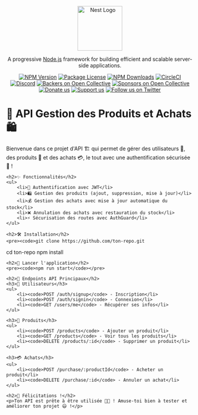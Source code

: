 <p align="center">
  <a href="http://nestjs.com/" target="blank"><img src="https://nestjs.com/img/logo-small.svg" width="120" alt="Nest Logo" /></a>
</p>

[circleci-image]: https://img.shields.io/circleci/build/github/nestjs/nest/master?token=abc123def456
[circleci-url]: https://circleci.com/gh/nestjs/nest

  <p align="center">A progressive <a href="http://nodejs.org" target="_blank">Node.js</a> framework for building efficient and scalable server-side applications.</p>
    <p align="center">
<a href="https://www.npmjs.com/~nestjscore" target="_blank"><img src="https://img.shields.io/npm/v/@nestjs/core.svg" alt="NPM Version" /></a>
<a href="https://www.npmjs.com/~nestjscore" target="_blank"><img src="https://img.shields.io/npm/l/@nestjs/core.svg" alt="Package License" /></a>
<a href="https://www.npmjs.com/~nestjscore" target="_blank"><img src="https://img.shields.io/npm/dm/@nestjs/common.svg" alt="NPM Downloads" /></a>
<a href="https://circleci.com/gh/nestjs/nest" target="_blank"><img src="https://img.shields.io/circleci/build/github/nestjs/nest/master" alt="CircleCI" /></a>
<a href="https://discord.gg/G7Qnnhy" target="_blank"><img src="https://img.shields.io/badge/discord-online-brightgreen.svg" alt="Discord"/></a>
<a href="https://opencollective.com/nest#backer" target="_blank"><img src="https://opencollective.com/nest/backers/badge.svg" alt="Backers on Open Collective" /></a>
<a href="https://opencollective.com/nest#sponsor" target="_blank"><img src="https://opencollective.com/nest/sponsors/badge.svg" alt="Sponsors on Open Collective" /></a>
  <a href="https://paypal.me/kamilmysliwiec" target="_blank"><img src="https://img.shields.io/badge/Donate-PayPal-ff3f59.svg" alt="Donate us"/></a>
    <a href="https://opencollective.com/nest#sponsor"  target="_blank"><img src="https://img.shields.io/badge/Support%20us-Open%20Collective-41B883.svg" alt="Support us"></a>
  <a href="https://twitter.com/nestframework" target="_blank"><img src="https://img.shields.io/twitter/follow/nestframework.svg?style=social&label=Follow" alt="Follow us on Twitter"></a>
</p>
  <!--[![Backers on Open Collective](https://opencollective.com/nest/backers/badge.svg)](https://opencollective.com/nest#backer)
  [![Sponsors on Open Collective](https://opencollective.com/nest/sponsors/badge.svg)](https://opencollective.com/nest#sponsor)-->

<body>
    <h1>🚀 API Gestion des Produits et Achats 🛍️</h1>
    <p>Bienvenue dans ce projet d'API 🏗️ qui permet de gérer des utilisateurs 👤, des produits 🛒 et des achats 💳, le tout avec une authentification sécurisée 🔐 !</p>

    <h2>✨ Fonctionnalités</h2>
    <ul>
        <li>🔑 Authentification avec JWT</li>
        <li>🛍️ Gestion des produits (ajout, suppression, mise à jour)</li>
        <li>💰 Gestion des achats avec mise à jour automatique du stock</li>
        <li>❌ Annulation des achats avec restauration du stock</li>
        <li>⚡ Sécurisation des routes avec AuthGuard</li>
    </ul>

    <h2>🛠️ Installation</h2>
    <pre><code>git clone https://github.com/ton-repo.git
cd ton-repo
npm install</code></pre>

    <h2>🚀 Lancer l'application</h2>
    <pre><code>npm run start</code></pre>

    <h2>📡 Endpoints API Principaux</h2>
    <h3>👤 Utilisateurs</h3>
    <ul>
        <li><code>POST /auth/signup</code> - Inscription</li>
        <li><code>POST /auth/signin</code> - Connexion</li>
        <li><code>GET /users/me</code> - Récupérer ses infos</li>
    </ul>
    
    <h3>🛒 Produits</h3>
    <ul>
        <li><code>POST /products</code> - Ajouter un produit</li>
        <li><code>GET /products</code> - Voir tous les produits</li>
        <li><code>DELETE /products/:id</code> - Supprimer un produit</li>
    </ul>
    
    <h3>💳 Achats</h3>
    <ul>
        <li><code>POST /purchase/:productId</code> - Acheter un produit</li>
        <li><code>DELETE /purchase/:id</code> - Annuler un achat</li>
    </ul>

    <h2>🎉 Félicitations !</h2>
    <p>Ton API est prête à être utilisée 🚀🔥 ! Amuse-toi bien à tester et améliorer ton projet 😃 !</p>
</body>
